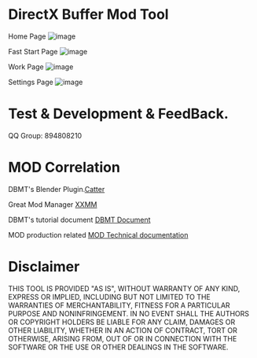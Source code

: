 # DirectX Buffer Mod Tool

Home Page
![image](https://github.com/user-attachments/assets/cdae908d-6208-42b9-a5e3-54b8cf2c79d8)

Fast Start Page
![image](https://github.com/user-attachments/assets/4c2dba43-0edf-4208-b3ac-44f69b14044f)

Work Page
![image](https://github.com/user-attachments/assets/d02923fb-c626-4748-9ce7-6d4924f50cbe)

Settings Page
![image](https://github.com/user-attachments/assets/9eff3dc9-5cd1-4dda-bfac-2153c65d40c5)

# Test & Development & FeedBack.
QQ Group: 894808210

# MOD Correlation
DBMT's Blender Plugin.[Catter](https://github.com/StarBobis/Catter)

Great Mod Manager [XXMM](https://github.com/XiaoLinXiaoZhu/XX-Mod-Manager)

DBMT's tutorial document [DBMT Document](https://www.yuque.com/airde/lx53p6)

MOD production related [MOD Technical documentation](https://www.yuque.com/zelbert/egu6ei)


# Disclaimer
THIS TOOL IS PROVIDED "AS IS", WITHOUT WARRANTY OF ANY KIND, EXPRESS OR IMPLIED, 
INCLUDING BUT NOT LIMITED TO THE WARRANTIES OF MERCHANTABILITY, 
FITNESS FOR A PARTICULAR PURPOSE AND NONINFRINGEMENT. 
IN NO EVENT SHALL THE AUTHORS OR COPYRIGHT HOLDERS BE LIABLE FOR ANY CLAIM, 
DAMAGES OR OTHER LIABILITY, WHETHER IN AN ACTION OF CONTRACT, TORT OR OTHERWISE, ARISING FROM,
OUT OF OR IN CONNECTION WITH THE SOFTWARE OR THE USE OR OTHER DEALINGS IN THE SOFTWARE.